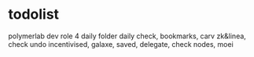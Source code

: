 # todolist
polymerlab dev role 4
daily folder daily check, bookmarks, carv zk&linea, check undo incentivised, galaxe, saved, delegate, check nodes, moei

